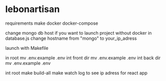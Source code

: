 # lebonartisan

requirements
make
docker
docker-compose

change mongo db host if you want to launch project without docker
in database.js change hostname from "mongo" to your_ip_adress

launch with Makefile

in root mv .env.example .env
int front dir mv .env.example .env
int back dir mv .env.example .env

int root make build-all
make
watch log to see ip adress for react app
